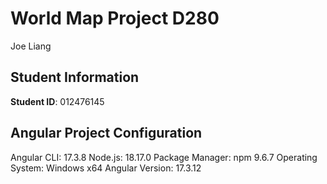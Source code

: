 # World Map Project D280
Joe Liang

## Student Information

**Student ID**: 012476145

## Angular Project Configuration

Angular CLI: 17.3.8
Node.js: 18.17.0
Package Manager: npm 9.6.7
Operating System: Windows x64
Angular Version: 17.3.12
